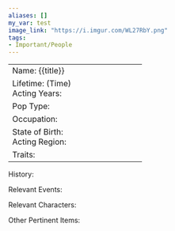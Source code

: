 ```yaml
---
aliases: []
my_var: test
image_link: "https://i.imgur.com/WL27RbY.png"
tags: 
- Important/People
---
```

<table width=100% style="border-collapse: collapse; border: none;" >
<tbody>
  <tr style="border: none;">
    <td width=50% style="border: none;">Name: {{title}} </td>
    <td rowspan="6" width=50% style="border: none;">
		<img src=''>
	  </td>
  </tr>
  <tr>
    <td>Lifetime: (Time) <br>
	    Acting Years:
    </td>
  </tr>
  <tr>
    <td>Pop Type: </td>
  </tr>
  <tr>
    <td>Occupation: </td>
  </tr>
  <tr>
    <td>State of Birth: <br>
    Acting Region:</td>
  </tr>
  <tr>
    <td>Traits:</td>
  </tr>
</tbody>
</table>

History:

Relevant Events:

Relevant Characters:

Other Pertinent Items:

